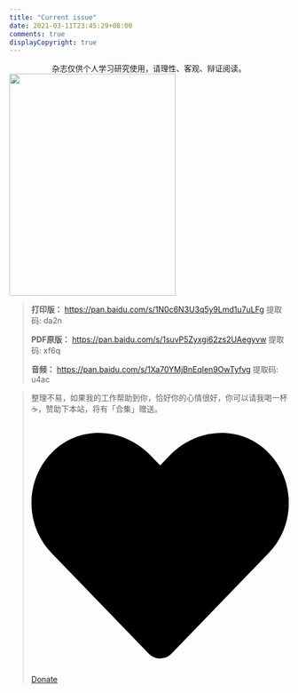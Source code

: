 ```yaml
---
title: "Current issue"
date: 2021-03-11T23:45:29+08:00
comments: true
displayCopyright: true 
---
```



<div style="text-align: center">杂志仅供个人学习研究使用，请理性、客观、辩证阅读。</div>

<img width=300 height=400 src='https://gitee.com/pylixm/picture/raw/master/2021-3-28/1616941721826-image.png'/>


> **打印版：** https://pan.baidu.com/s/1N0c6N3U3q5y9Lmd1u7uLFg 提取码: da2n 
> 
> **PDF原版：** https://pan.baidu.com/s/1suvP5Zyxgi62zs2UAegyvw 提取码: xf6q
> 
> **音频：** https://pan.baidu.com/s/1Xa70YMjBnEqIen9OwTyfvg 提取码: u4ac

> 整理不易，如果我的工作帮助到你，恰好你的心情很好，你可以请我喝一杯 ☕，赞助下本站，将有「合集」赠送。<a href='/donate/'><svg xmlns="http://www.w3.org/2000/svg" viewBox="0 0 512 512" class="icon donate"><path d="M462.3 62.6C407.5 15.9 326 24.3 275.7 76.2L256 96.5l-19.7-20.3C186.1 24.3 104.5 15.9 49.7 62.6c-62.8 53.6-66.1 149.8-9.9 207.9l193.5 199.8c12.5 12.9 32.8 12.9 45.3 0l193.5-199.8c56.3-58.1 53-154.3-9.8-207.9z"></path></svg> Donate</a>